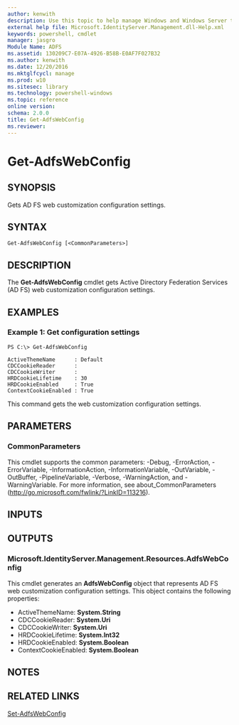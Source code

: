 ```yaml
---
author: kenwith
description: Use this topic to help manage Windows and Windows Server technologies with Windows PowerShell.
external help file: Microsoft.IdentityServer.Management.dll-Help.xml
keywords: powershell, cmdlet
manager: jasgro
Module Name: ADFS
ms.assetid: 130209C7-E07A-4926-B58B-E0AF7F027B32
ms.author: kenwith
ms.date: 12/20/2016
ms.mktglfcycl: manage
ms.prod: w10
ms.sitesec: library
ms.technology: powershell-windows
ms.topic: reference
online version: 
schema: 2.0.0
title: Get-AdfsWebConfig
ms.reviewer:
---
```


# Get-AdfsWebConfig

## SYNOPSIS
Gets AD FS web customization configuration settings.

## SYNTAX

```
Get-AdfsWebConfig [<CommonParameters>]
```

## DESCRIPTION
The **Get-AdfsWebConfig** cmdlet gets Active Directory Federation Services (AD FS) web customization configuration settings.

## EXAMPLES

### Example 1: Get configuration settings
```
PS C:\> Get-AdfsWebConfig

ActiveThemeName      : Default
CDCCookieReader      :
CDCCookieWriter      :
HRDCookieLifetime    : 30
HRDCookieEnabled     : True
ContextCookieEnabled : True
```

This command gets the web customization configuration settings.

## PARAMETERS

### CommonParameters
This cmdlet supports the common parameters: -Debug, -ErrorAction, -ErrorVariable, -InformationAction, -InformationVariable, -OutVariable, -OutBuffer, -PipelineVariable, -Verbose, -WarningAction, and -WarningVariable. For more information, see about_CommonParameters (http://go.microsoft.com/fwlink/?LinkID=113216).

## INPUTS

## OUTPUTS

### Microsoft.IdentityServer.Management.Resources.AdfsWebConfig
This cmdlet generates an **AdfsWebConfig** object that represents AD FS web customization configuration settings.
This object contains the following properties: 

- ActiveThemeName: **System.String**
- CDCCookieReader: **System.Uri**
- CDCCookieWriter: **System.Uri**
- HRDCookieLifetime: **System.Int32**
- HRDCookieEnabled: **System.Boolean**
- ContextCookieEnabled: **System.Boolean**

## NOTES

## RELATED LINKS

[Set-AdfsWebConfig](./Set-AdfsWebConfig.md)
